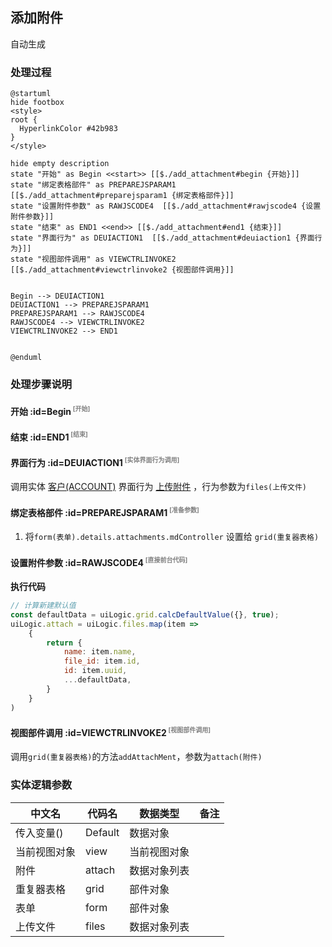 ## 添加附件 <!-- {docsify-ignore-all} -->

   自动生成

### 处理过程

```plantuml
@startuml
hide footbox
<style>
root {
  HyperlinkColor #42b983
}
</style>

hide empty description
state "开始" as Begin <<start>> [[$./add_attachment#begin {开始}]]
state "绑定表格部件" as PREPAREJSPARAM1  [[$./add_attachment#preparejsparam1 {绑定表格部件}]]
state "设置附件参数" as RAWJSCODE4  [[$./add_attachment#rawjscode4 {设置附件参数}]]
state "结束" as END1 <<end>> [[$./add_attachment#end1 {结束}]]
state "界面行为" as DEUIACTION1  [[$./add_attachment#deuiaction1 {界面行为}]]
state "视图部件调用" as VIEWCTRLINVOKE2  [[$./add_attachment#viewctrlinvoke2 {视图部件调用}]]


Begin --> DEUIACTION1
DEUIACTION1 --> PREPAREJSPARAM1
PREPAREJSPARAM1 --> RAWJSCODE4
RAWJSCODE4 --> VIEWCTRLINVOKE2
VIEWCTRLINVOKE2 --> END1


@enduml
```


### 处理步骤说明

#### 开始 :id=Begin<sup class="footnote-symbol"> <font color=gray size=1>[开始]</font></sup>




#### 结束 :id=END1<sup class="footnote-symbol"> <font color=gray size=1>[结束]</font></sup>




#### 界面行为 :id=DEUIACTION1<sup class="footnote-symbol"> <font color=gray size=1>[实体界面行为调用]</font></sup>



调用实体 [客户(ACCOUNT)](module/crm/account.md) 界面行为 [上传附件](module/crm/account#界面行为) ，行为参数为`files(上传文件)`

#### 绑定表格部件 :id=PREPAREJSPARAM1<sup class="footnote-symbol"> <font color=gray size=1>[准备参数]</font></sup>



1. 将`form(表单).details.attachments.mdController` 设置给  `grid(重复器表格)`

#### 设置附件参数 :id=RAWJSCODE4<sup class="footnote-symbol"> <font color=gray size=1>[直接前台代码]</font></sup>



<p class="panel-title"><b>执行代码</b></p>

```javascript
// 计算新建默认值
const defaultData = uiLogic.grid.calcDefaultValue({}, true);
uiLogic.attach = uiLogic.files.map(item => 
    {
        return {
            name: item.name,
            file_id: item.id,
            id: item.uuid,
            ...defaultData,
        }
    }
)
```

#### 视图部件调用 :id=VIEWCTRLINVOKE2<sup class="footnote-symbol"> <font color=gray size=1>[视图部件调用]</font></sup>



调用`grid(重复器表格)`的方法`addAttachMent`，参数为`attach(附件)`


### 实体逻辑参数

|    中文名   |    代码名    |  数据类型      |备注 |
| --------| --------| --------  | --------   |
|传入变量(<i class="fa fa-check"/></i>)|Default|数据对象||
|当前视图对象|view|当前视图对象||
|附件|attach|数据对象列表||
|重复器表格|grid|部件对象||
|表单|form|部件对象||
|上传文件|files|数据对象列表||
